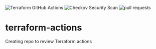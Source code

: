![Terraform GitHub Actions](https://github.com/jsimoni-org/terraform-actions/workflows/Terraform%20GitHub%20Actions/badge.svg?branch=testing&event=pull_request) ![Checkov Security Scan](https://github.com/jsimoni-org/terraform-actions/workflows/Checkov%20Security%20Scan/badge.svg?branch=testing&event=pull_request) <img src="https://img.shields.io/github/issues-pr/jsimoni-org/terraform-actions" alt="pull requests">

# terraform-actions
Creating repo to review Terraform actions
